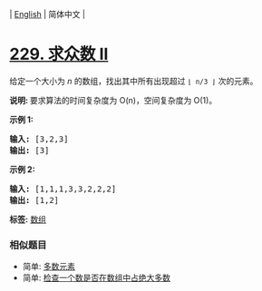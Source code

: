 | [English](README_EN.md) | 简体中文 |

# [229. 求众数 II](https://leetcode-cn.com/problems/majority-element-ii)
<p>给定一个大小为&nbsp;<em>n&nbsp;</em>的数组，找出其中所有出现超过&nbsp;<code>&lfloor; n/3 &rfloor;</code>&nbsp;次的元素。</p>

<p><strong>说明: </strong>要求算法的时间复杂度为 O(n)，空间复杂度为 O(1)。</p>

<p><strong>示例&nbsp;1:</strong></p>

<pre><strong>输入:</strong> [3,2,3]
<strong>输出:</strong> [3]</pre>

<p><strong>示例 2:</strong></p>

<pre><strong>输入:</strong> [1,1,1,3,3,2,2,2]
<strong>输出:</strong> [1,2]</pre>

**标签:**  [数组](https://leetcode-cn.com/tag/array) 
 ### 相似题目
- 简单:	[多数元素](https://leetcode-cn.com/problems/majority-element) 
- 简单:	[检查一个数是否在数组中占绝大多数](https://leetcode-cn.com/problems/check-if-a-number-is-majority-element-in-a-sorted-array) 
